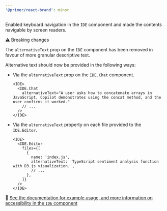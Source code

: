 ```yaml
---
'@primer/react-brand': minor
---
```


Enabled keyboard navigation in the `IDE` component and made the contents navigable by screen readers.

⚠️ Breaking changes

The `alternativeText` prop on the `IDE` component has been removed in favour of more granular descriptive text.

Alternative text should now be provided in the following ways:

- Via the `alternativeText` prop on the `IDE.Chat` component.
  ```tsx
  <IDE>
    <IDE.Chat
      alternativeText="A user asks how to concatenate arrays in JavaScript, Copilot demonstrates using the concat method, and the user confirms it worked."
      // ...
    />
  </IDE>
  ```
- Via the `alternativeText` property on each file provided to the `IDE.Editor`.
  ```tsx
  <IDE>
    <IDE.Editor
      files={[
        {
          name: 'index.js',
          alternativeText: 'TypeScript sentiment analysis function with D3.js visualization.',
          // ...
        },
      ]}
    />
  </IDE>
  ```

🔗 [See the documentation for example usage, and more information on accessibility in the `IDE` component](https://primer.style/brand/components/IDE#accessibility)
